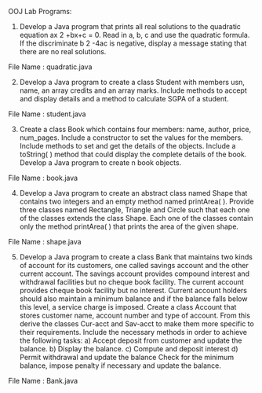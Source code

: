OOJ Lab Programs:

1. Develop a Java program that prints all real solutions to the quadratic equation
ax 2 +bx+c = 0. Read in a, b, c and use the quadratic formula. If the discriminate b 2 -4ac
is negative, display a message stating that there are no real solutions.

File Name : quadratic.java

2. Develop a Java program to create a class Student with members usn, name, an array
credits and an array marks. Include methods to accept and display details and a
method to calculate SGPA of a student.

File Name : student.java

3. Create a class Book which contains four members: name, author, price, num_pages.
Include a constructor to set the values for the members. Include methods to set and
get the details of the objects. Include a toString( ) method that could display the
complete details of the book. Develop a Java program to create n book objects.

File Name : book.java

4. Develop a Java program to create an abstract class named Shape that contains two
integers and an empty method named printArea( ). Provide three classes named
Rectangle, Triangle and Circle such that each one of the classes extends the class
Shape. Each one of the classes contain only the method printArea( ) that prints the
area of the given shape.

File Name : shape.java

5. Develop a Java program to create a class Bank that maintains two kinds of account
for its customers, one called savings account and the other current account. The
savings account provides compound interest and withdrawal facilities but no cheque
book facility. The current account provides cheque book facility but no interest.
Current account holders should also maintain a minimum balance and if the balance
falls below this level, a service charge is imposed.
Create a class Account that stores customer name, account number and type of
account. From this derive the classes Cur-acct and Sav-acct to make them more
specific to their requirements. Include the necessary methods in order to achieve the
following tasks:
a) Accept deposit from customer and update the balance.
b) Display the balance.
c) Compute and deposit interest
d) Permit withdrawal and update the balance
Check for the minimum balance, impose penalty if necessary and update the balance.

File Name : Bank.java
